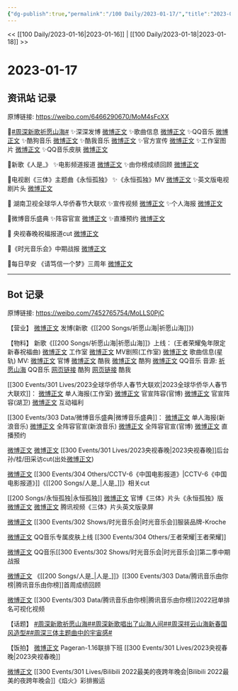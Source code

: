 ```yaml
---
{"dg-publish":true,"permalink":"/100 Daily/2023-01-17/","title":"2023-01-17","created":"2023-01-21T15:02:41.000+08:00","updated":"2023-04-11T14:46:32.453+08:00"}
---
```



<< [[100 Daily/2023-01-16\|2023-01-16]] | [[100 Daily/2023-01-18\|2023-01-18]] >>

# 2023-01-17

## 资讯站 记录

原博链接: https://weibo.com/6466290670/MoM4sFcXX

🌟[#周深新歌祈愿山海#](https://s.weibo.com/weibo?q=%23%E5%91%A8%E6%B7%B1%E6%96%B0%E6%AD%8C%E7%A5%88%E6%84%BF%E5%B1%B1%E6%B5%B7%23)
✨深深发博 [微博正文](https://weibo.com/6466290670/MoH6TnbCx)
✨歌曲信息 [微博正文](https://weibo.com/6466290670/MoITqd3uN)
✨QQ音乐 [微博正文](https://weibo.com/6466290670/MoGYZrAaa)
✨酷狗音乐 [微博正文](https://weibo.com/6466290670/MoHkRaMYY)
✨酷我音乐 [微博正文](https://weibo.com/6466290670/MoHoKmpg3)
✨官方宣传 [微博正文](https://weibo.com/6466290670/MoGGbaoQL)
✨工作室图片 [微博正文](https://weibo.com/6466290670/MoGHEsGXs)
✨QQ音乐皮肤 [微博正文](https://weibo.com/6466290670/MoIDiwPD1)

🌟新歌《人是_》
✨电影频道报道 [微博正文](https://weibo.com/6466290670/MoKrcCFDM)
✨由你榜成绩回顾 [微博正文](https://weibo.com/6466290670/MoJFspuMC)

🌟电视剧《三体》主题曲《永恒孤独》
✨《永恒孤独》MV [微博正文](https://weibo.com/6466290670/MoKkr5cyG)
✨英文版电视剧片头 [微博正文](https://weibo.com/6466290670/MoLGujETB)

🌟 湖南卫视全球华人华侨春节大联欢
✨宣传视频 [微博正文](https://weibo.com/6466290670/MoHrDDGqf)
✨个人海报 [微博正文](https://weibo.com/6466290670/MoHu199VC)

🌟微博音乐盛典
✨阵容官宣 [微博正文](https://weibo.com/6466290670/MoHsAdCoo)
✨直播预约 [微博正文](https://weibo.com/6466290670/MoHHql67V)

🌟 央视春晚祝福报道cut [微博正文](https://weibo.com/6466290670/MoLCruv0Q)

🌟《时光音乐会》中期战报 [微博正文](https://weibo.com/6466290670/MoKlieeEL)

🌟每日早安 《请笃信一个梦》三周年 [微博正文](https://weibo.com/6466290670/MoFx0zeNO)

---
## Bot 记录

原博链接: https://weibo.com/7452765754/MoLLS0PjC

【营业】
[微博正文](https://m.weibo.cn/1736988591/4858854493390185) 发博(新歌《[[200 Songs/祈愿山海\|祈愿山海]]》)

【物料】
新歌《[[200 Songs/祈愿山海\|祈愿山海]]》上线：
(王者荣耀兔年限定新春祝福曲)
[微博正文](https://m.weibo.cn/7478855230/4858687375541862) 工作室
[微博正文](https://m.weibo.cn/7478855230/4858838610348189) MV剧照(工作室)
[微博正文](https://m.weibo.cn/6466290670/4858691155397891) 歌曲信息(星轨)
MV:
[微博正文](https://m.weibo.cn/5698023579/4858838374946381) 官博
[微博正文](https://m.weibo.cn/1738434147/4858838363149198) 酷我
[微博正文](https://m.weibo.cn/1665103091/4858838639188723) 酷狗
[微博正文](https://m.weibo.cn/2169129705/4858838609564501) QQ音乐
音源:
[祈愿山海](https://weibo.cn/sinaurl?u=https%3A%2F%2Fi.y.qq.com%2Fv8%2Fplaysong.html%3Fsongid%3D391518942%26source%3Dyqq%26ADTAG%3Dhz_wb_sf%26channelId%3D10081987) QQ音乐
[网页链接](https://weibo.cn/sinaurl?u=https%3A%2F%2Ft3.kugou.com%2Fsong.html%3Fid%3D6KfpU69B7V3) 酷狗
[网页链接](https://weibo.cn/sinaurl?u=http%3A%2F%2Fm.kuwo.cn%2Fnewh5app%2Fplay_detail%2F258291451) 酷我

[[300 Events/301 Lives/2023全球华侨华人春节大联欢\|2023全球华侨华人春节大联欢]]：
[微博正文](https://m.weibo.cn/7478855230/4858869098482688) 单人海报(工作室)
[微博正文](https://m.weibo.cn/5785156131/4858879571919295) 官宣阵容(官博)
[微博正文](https://m.weibo.cn/1638629382/4858864337682527) 官宣阵容(湖卫)
[微博正文](https://m.weibo.cn/5785156131/4858913860355708) 互动福利

[[300 Events/303 Data/微博音乐盛典\|微博音乐盛典]]：
[微博正文](https://m.weibo.cn/1266269835/4858905447109471) 单人海报(新浪音乐)
[微博正文](https://m.weibo.cn/1266269835/4858858759784301) 全阵容官宣(新浪音乐)
[微博正文](https://m.weibo.cn/2183483187/4858857627327295) 全阵容官宣(官博)
[微博正文](https://m.weibo.cn/2183483187/4858853457399332) 直播预约

[微博正文](https://m.weibo.cn/5516167630/4858969971239372) [微博正文](https://m.weibo.cn/6466290670/4859029237269056) [[300 Events/301 Lives/2023央视春晚\|2023央视春晚]]后台孙/桂/田采访cut(出处[微博正文](https://m.weibo.cn/3506728370/4858968382636774))

[微博正文](https://m.weibo.cn/6466290670/4858983829216534) [[300 Events/304 Others/CCTV-6《中国电影报道》\|CCTV-6《中国电影报道》]]《[[200 Songs/人是_\|人是_]]》相关cut

[[200 Songs/永恒孤独\|永恒孤独]]
[微博正文](https://m.weibo.cn/7470196136/4858944071665392) 官博《三体》片头《永恒孤独》版
[微博正文](https://m.weibo.cn/5233410965/4859014150620254) [微博正文](https://m.weibo.cn/6466290670/4859031744685439) 腾讯视频《三体》片头英文版录屏

[微博正文](https://m.weibo.cn/6600770741/4858697399930040) [[300 Events/302 Shows/时光音乐会\|时光音乐会]]服装品牌-Kroche

[微博正文](https://m.weibo.cn/6466290670/4858914447824959) QQ音乐专属皮肤上线 [[300 Events/304 Others/王者荣耀\|王者荣耀]]

[微博正文](https://m.weibo.cn/2169129705/4858963306486960) QQ音乐[[300 Events/302 Shows/时光音乐会\|时光音乐会]]第二季中期战报

[微博正文](https://m.weibo.cn/6733257358/4858931148751136) 《[[200 Songs/人是_\|人是_]]》[[300 Events/303 Data/腾讯音乐由你榜\|腾讯音乐由你榜]]首周成绩回顾

[微博正文](https://m.weibo.cn/6733257358/4858600998043664) [[300 Events/303 Data/腾讯音乐由你榜\|腾讯音乐由你榜]]2022冠单排名可视化视频

【话题】
[#周深新歌祈愿山海#](https://s.weibo.com/weibo?q=%23%E5%91%A8%E6%B7%B1%E6%96%B0%E6%AD%8C%E7%A5%88%E6%84%BF%E5%B1%B1%E6%B5%B7%23)[#周深新歌唱出了山海人间#](https://s.weibo.com/weibo?q=%23%E5%91%A8%E6%B7%B1%E6%96%B0%E6%AD%8C%E5%94%B1%E5%87%BA%E4%BA%86%E5%B1%B1%E6%B5%B7%E4%BA%BA%E9%97%B4%23)[#周深祥云山海新春国风造型#](https://s.weibo.com/weibo?q=%23%E5%91%A8%E6%B7%B1%E7%A5%A5%E4%BA%91%E5%B1%B1%E6%B5%B7%E6%96%B0%E6%98%A5%E5%9B%BD%E9%A3%8E%E9%80%A0%E5%9E%8B%23)[#周深三体主题曲中的宇宙感#](https://s.weibo.com/weibo?q=%23%E5%91%A8%E6%B7%B1%E4%B8%89%E4%BD%93%E4%B8%BB%E9%A2%98%E6%9B%B2%E4%B8%AD%E7%9A%84%E5%AE%87%E5%AE%99%E6%84%9F%23)

【饭拍】
[微博正文](https://m.weibo.cn/7633014126/4858899142021609) Pageran-1.16联排下班 [[300 Events/301 Lives/2023央视春晚\|2023央视春晚]]

[微博正文](https://m.weibo.cn/7495641082/4858924354245616) [[300 Events/301 Lives/Bilibili 2022最美的夜跨年晚会\|Bilibili 2022最美的夜跨年晚会]]《焰火》彩排搬运
